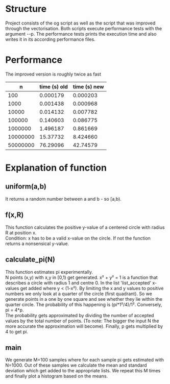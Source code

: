 # Structure
Project consists of the og script as well as the script that was improved through the vectorisation. Both scripts execute performance tests with the argument --p. The performance tests prints the execution time and also writes it in its according performance files.
# Performance
The improved version is roughly twice as fast

| n        | time (s) old | time (s) new | 
|----------|--------------|--------------|
| 100      | 0.000179     | 0.000203     |
| 1000     | 0.001438     | 0.000968     |
| 10000    | 0.014132     | 0.007782     |
| 100000   | 0.140603     | 0.086775     |
| 1000000  | 1.496187     | 0.861669     |
| 10000000 | 15.37732     | 8.424660     |
| 50000000 | 76.29096     | 42.74579     |
# Explanation of function
## uniform(a,b)
It returns a random number between a and b - so [a,b).

## f(x,R)
This function calculates the positive y-value of a centered circle with radius R at position x.
<br>
Condition: x has to be a valid x-value on the circle. If not the function returns a nonsensical y-value.
## calculate_pi(N)
This function estimates pi experimentally.
<br>
N points (x,y) with x,y in [0,1) get generated. x² + y² = 1 is a function that describes a circle with radius 1 and centre 0. In the list 'list_accepted' x-values get added where y \< (1-x²). By limiting the x and y values to positive numbers we only look at a quarter of the circle (first quadrant). So we generate points in a one by one square and see whether they lie within the quarter circle. The probability of this happening is (pi\*1²/4)/1². Conversely, pi = 4\*p.
<br>
The probability gets approximated by dividing the number of accepted values by the total number of points. (To note: The bigger the input N the more accurate the approximation will become). Finally, p gets multiplied by 4 to get pi.

## main
We generate M=100 samples where for each sample pi gets estimated with N=1000. Out of these samples we calculate the mean and standard deviation which get added to the appropriate lists. We repeat this M times and finally plot a histogram based on the means. 


